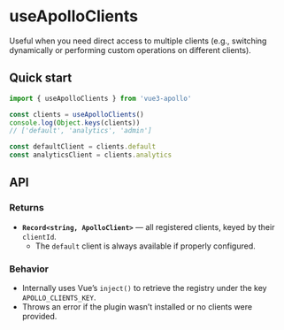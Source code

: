 # useApolloClients
Useful when you need direct access to multiple clients (e.g., switching dynamically or performing custom operations on different clients).

## Quick start

```ts
import { useApolloClients } from 'vue3-apollo'

const clients = useApolloClients()
console.log(Object.keys(clients))
// ['default', 'analytics', 'admin']

const defaultClient = clients.default
const analyticsClient = clients.analytics
```

## API

### Returns
- **`Record<string, ApolloClient>`** — all registered clients, keyed by their `clientId`.
  - The `default` client is always available if properly configured.

### Behavior
- Internally uses Vue’s `inject()` to retrieve the registry under the key `APOLLO_CLIENTS_KEY`.
- Throws an error if the plugin wasn’t installed or no clients were provided.